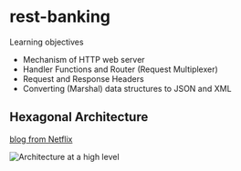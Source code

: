 # rest-banking

Learning objectives

- Mechanism of HTTP web server
- Handler Functions and Router (Request Multiplexer)
- Request and Response Headers
- Converting (Marshal) data structures to JSON and XML

## Hexagonal Architecture

[blog from Netflix](https://netflixtechblog.com/ready-for-changes-with-hexagonal-architecture-b315ec967749)

![Architecture at a high level](https://miro.medium.com/max/1400/1*NfFzI7Z-E3ypn8ahESbDzw.png)
